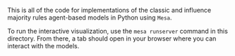 This is all of the code for implementations of the classic and influence majority rules agent-based models in Python using `Mesa`.

To run the interactive visualization, use the `mesa runserver` command in this directory. From there, a tab should open in your browser where you can interact with the models. 
